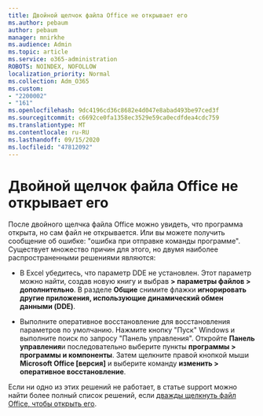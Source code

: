 ```yaml
---
title: Двойной щелчок файла Office не открывает его
ms.author: pebaum
author: pebaum
manager: mnirkhe
ms.audience: Admin
ms.topic: article
ms.service: o365-administration
ROBOTS: NOINDEX, NOFOLLOW
localization_priority: Normal
ms.collection: Adm_O365
ms.custom:
- "2200002"
- "161"
ms.openlocfilehash: 9dc4196cd36c8682e4d047e8abad493be97ced3f
ms.sourcegitcommit: c6692ce0fa1358ec3529e59ca0ecdfdea4cdc759
ms.translationtype: MT
ms.contentlocale: ru-RU
ms.lasthandoff: 09/15/2020
ms.locfileid: "47812092"
---
```

# <a name="double-clicking-an-office-file-fails-to-open-it"></a>Двойной щелчок файла Office не открывает его

После двойного щелчка файла Office можно увидеть, что программа открыта, но сам файл не открывается. Или вы можете получить сообщение об ошибке: "ошибка при отправке команды программе". Существует множество причин для этого, но двумя наиболее распространенными решениями являются:

- В Excel убедитесь, что параметр DDE не установлен. Этот параметр можно найти, создав новую книгу и выбрав **> параметры файлов > дополнительно**. В разделе **Общие** снимите флажки **игнорировать другие приложения, использующие динамический обмен данными (DDE)**.

- Выполните оперативное восстановление для восстановления параметров по умолчанию. Нажмите кнопку "Пуск" Windows и выполните поиск по запросу "Панель управления". Откройте **Панель управления**и последовательно выберите пункты **программы > программы и компоненты**. Затем щелкните правой кнопкой мыши **Microsoft Office [версия]** и выберите команду **изменить > оперативное восстановление**.

Если ни одно из этих решений не работает, в статье support можно найти более полный список решений, если [дважды щелкнуть файл Office, чтобы открыть его](https://support.office.com/article/Double-clicking-an-Office-file-fails-to-open-it-1e9c0ad9-34c8-4440-a42e-d30186b29ed6).

